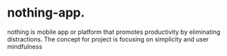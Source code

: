 # nothing-app.
nothing is mobile app or platform that promotes productivity by eliminating distractions. The concept for project is focusing on simplicity and user mindfulness
